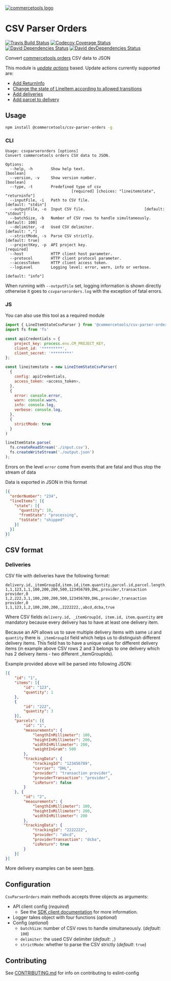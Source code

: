 [![commercetools logo][commercetools-icon]][commercetools]

# CSV Parser Orders
[![Travis Build Status][travis-icon]][travis]
[![Codecov Coverage Status][codecov-icon]][codecov]
[![David Dependencies Status][david-icon]][david]
[![David devDependencies Status][david-dev-icon]][david-dev]

Convert [commercetools orders](http://dev.commercetools.com/http-api-projects-orders.html) CSV data to JSON

This module is [_update actions_](http://dev.commercetools.com/http-api-projects-orders.html#update-actions) based.
Update actions currently supported are:
- [Add ReturnInfo](http://dev.commercetools.com/http-api-projects-orders.html#add-returninfo)
- [Change the state of LineItem according to allowed transitions](http://dev.commercetools.com/http-api-projects-orders.html#change-the-state-of-lineitem-according-to-allowed-transitions)
- [Add deliveries](https://dev.commercetools.com/http-api-projects-orders.html#add-delivery)
- [Add parcel to delivery](https://dev.commercetools.com/http-api-projects-orders.html#add-parcel)

## Usage

```bash
npm install @commercetools/csv-parser-orders -g
```

### CLI
```
Usage: csvparserorders [options]
Convert commercetools orders CSV data to JSON.

Options:
  --help, -h        Show help text.                                    [boolean]
  --version, -v     Show version number.                               [boolean]
  --type, -t        Predefined type of csv
                             [required] [choices: "lineitemstate", "returninfo"]
  --inputFile, -i   Path to CSV file.                         [default: "stdin"]
  --outputFile, -o  Input CSV file.                          [default: "stdout"]
  --batchSize, -b   Number of CSV rows to handle simultaneously.  [default: 100]
  --delimiter, -d   Used CSV delimiter.                           [default: ","]
  --strictMode, -s  Parse CSV strictly.                          [default: true]
  --projectKey, -p  API project key.                                  [required]
  --host            HTTP client host parameter.
  --protocol        HTTP client protocol parameter.
  --accessToken     HTTP client access token.
  --logLevel        Logging level: error, warn, info or verbose.
                                                               [default: "info"]
```
When running with `--outputFile` set, logging information is shown directly otherwise it goes to `csvparserorders.log` with the exception of fatal errors.

### JS
You can also use this tool as a required module

```js
import { LineItemStateCsvParser } from '@commercetools/csv-parser-orders'
import fs from 'fs'

const apiCredentials = {
    project_key: process.env.CM_PROJECT_KEY,
    client_id: '*********',
    client_secret: '*********'
};

const lineitemstate = new LineItemStateCsvParser(
  {
    config: apiCredentials,
    access_token: <access_token>,
  },
  {
    error: console.error,
    warn: console.warn,
    info: console.log,
    verbose: console.log,
  },
  {
    strictMode: true
  }
)

lineItemState.parse(
  fs.createReadStream('./input.csv'),
  fs.createWriteStream('./output.json')
);
```

Errors on the level `error` come from events that are fatal and thus stop the stream of data

Data is exported in JSON in this format

```json
[{
  "orderNumber": "234",
  "lineItems": [{
    "state": [{
      "quantity": 10,
      "fromState": "processing",
      "toState": "shipped"
    }]
  }]
}]
```

## CSV format

### Deliveries
CSV file with deliveries have the following format:
```csv
delivery.id,_itemGroupId,item.id,item.quantity,parcel.id,parcel.length,parcel.height,parcel.width,parcel.weight,parcel.trackingId,parcel.carrier,parcel.provider,parcel.providerTransaction,parcel.isReturn
1,1,123,1,1,100,200,200,500,123456789,DHL,provider,transaction provider,0
1,2,222,3,1,100,200,200,500,123456789,DHL,provider,transaction provider,0
1,1,123,1,2,100,200,200,,2222222,,abcd,dcba,true
```
Where CSV fields `delivery.id, _itemGroupId, item.id, item.quantity` are mandatory because every delivery has to have at least one delivery item.

Because an API allows us to save multiple delivery items with same `id` and `quantity` there is `_itemGroupId` field which helps us to distinguish different delivery items. This field has to have a unique value for different delivery items (in example above CSV rows 2 and 3 belongs to one delivery which has 2 delivery items - two different _itemGroupIds).

Example provided above will be parsed into following JSON:
```json
[{
	"id": "1",
	"items": [{
		"id": "123",
		"quantity": 1
	},
	{
        "id": "222",
        "quantity": 3
    }],
	"parcels": [{
		"id": "1",
		"measurements": {
			"lengthInMillimeter": 100,
			"heightInMillimeter": 200,
			"widthInMillimeter": 200,
			"weightInGram": 500
		},
		"trackingData": {
			"trackingId": "123456789",
			"carrier": "DHL",
			"provider": "transaction provider",
			"providerTransaction": "provider",
			"isReturn": false
		}
	}, {
		"id": "2",
		"measurements": {
			"lengthInMillimeter": 100,
			"heightInMillimeter": 200,
			"widthInMillimeter": 200
		},
		"trackingData": {
			"trackingId": "2222222",
			"provider": "abcd",
			"providerTransaction": "dcba",
			"isReturn": true
		}
	}]
}]
```

More delivery examples can be seen [here](test/helpers/deliveries).

## Configuration
`CsvParserOrders` main methods accepts three objects as arguments:
- API client config (_required_)
  - See the [SDK client documentation](http://sphereio.github.io/sphere-node-sdk/classes/SphereClient.html) for more information.
- Logger takes object with four functions (_optional_)
- Config (_optional_)
  - `batchSize`: number of CSV rows to handle simultaneously. (_default_: `100`)
  - `delimiter`: the used CSV delimiter (_default_: `,`)
  - `strictMode`: whether to parse the CSV strictly (_default_: `true`)

## Contributing
See [CONTRIBUTING.md](CONTRIBUTING.md) for info on contributing to eslint-config

[commercetools]: https://commercetools.com/
[commercetools-icon]: https://cdn.rawgit.com/commercetools/press-kit/master/PNG/72DPI/CT%20logo%20horizontal%20RGB%2072dpi.png
[travis]: https://travis-ci.org/commercetools/csv-parser-orders
[travis-icon]: https://img.shields.io/travis/commercetools/csv-parser-orders/master.svg?style=flat-square
[codecov]: https://codecov.io/gh/commercetools/csv-parser-orders
[codecov-icon]: https://img.shields.io/codecov/c/github/commercetools/csv-parser-orders.svg?style=flat-square
[david]: https://david-dm.org/commercetools/csv-parser-orders
[david-icon]: https://img.shields.io/david/commercetools/csv-parser-orders.svg?style=flat-square
[david-dev]: https://david-dm.org/commercetools/csv-parser-orders?type=dev
[david-dev-icon]: https://img.shields.io/david/dev/commercetools/csv-parser-orders.svg?style=flat-square

